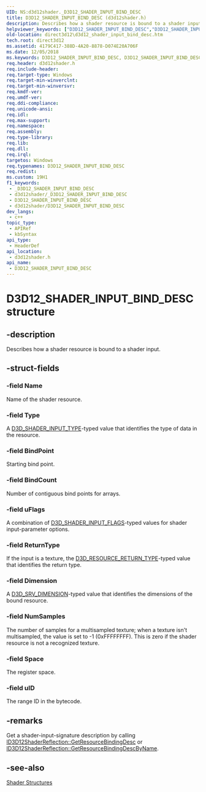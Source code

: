 ```yaml
---
UID: NS:d3d12shader._D3D12_SHADER_INPUT_BIND_DESC
title: D3D12_SHADER_INPUT_BIND_DESC (d3d12shader.h)
description: Describes how a shader resource is bound to a shader input.
helpviewer_keywords: ["D3D12_SHADER_INPUT_BIND_DESC","D3D12_SHADER_INPUT_BIND_DESC structure","d3d12shader/D3D12_SHADER_INPUT_BIND_DESC","direct3d12.d3d12_shader_input_bind_desc"]
old-location: direct3d12\d3d12_shader_input_bind_desc.htm
tech.root: direct3d12
ms.assetid: 4179C417-388D-4A20-8878-D074E20A706F
ms.date: 12/05/2018
ms.keywords: D3D12_SHADER_INPUT_BIND_DESC, D3D12_SHADER_INPUT_BIND_DESC structure, d3d12shader/D3D12_SHADER_INPUT_BIND_DESC, direct3d12.d3d12_shader_input_bind_desc
req.header: d3d12shader.h
req.include-header: 
req.target-type: Windows
req.target-min-winverclnt: 
req.target-min-winversvr: 
req.kmdf-ver: 
req.umdf-ver: 
req.ddi-compliance: 
req.unicode-ansi: 
req.idl: 
req.max-support: 
req.namespace: 
req.assembly: 
req.type-library: 
req.lib: 
req.dll: 
req.irql: 
targetos: Windows
req.typenames: D3D12_SHADER_INPUT_BIND_DESC
req.redist: 
ms.custom: 19H1
f1_keywords:
 - _D3D12_SHADER_INPUT_BIND_DESC
 - d3d12shader/_D3D12_SHADER_INPUT_BIND_DESC
 - D3D12_SHADER_INPUT_BIND_DESC
 - d3d12shader/D3D12_SHADER_INPUT_BIND_DESC
dev_langs:
 - c++
topic_type:
 - APIRef
 - kbSyntax
api_type:
 - HeaderDef
api_location:
 - d3d12shader.h
api_name:
 - D3D12_SHADER_INPUT_BIND_DESC
---
```


# D3D12_SHADER_INPUT_BIND_DESC structure


## -description

Describes how a shader resource is bound to a shader input.

## -struct-fields

### -field Name

Name of the shader resource.

### -field Type

A <a href="/windows/desktop/api/d3dcommon/ne-d3dcommon-d3d_shader_input_type">D3D_SHADER_INPUT_TYPE</a>-typed value that identifies the type of data in the resource.

### -field BindPoint

Starting bind point.

### -field BindCount

Number of contiguous bind points for arrays.

### -field uFlags

A combination of <a href="/windows/desktop/api/d3dcommon/ne-d3dcommon-d3d_shader_input_flags">D3D_SHADER_INPUT_FLAGS</a>-typed values for shader input-parameter options.

### -field ReturnType

If the input is a texture, the <a href="/windows/desktop/api/d3dcommon/ne-d3dcommon-d3d_resource_return_type">D3D_RESOURCE_RETURN_TYPE</a>-typed value that identifies the return type.

### -field Dimension

A <a href="/windows/desktop/api/d3dcommon/ne-d3dcommon-d3d_srv_dimension">D3D_SRV_DIMENSION</a>-typed value that identifies the dimensions of the bound resource.

### -field NumSamples

The number of samples for a multisampled texture; when a texture isn't multisampled, the value is set to -1 (0xFFFFFFFF).
            This is zero if the shader resource is not a recognized texture.

### -field Space

The register space.

### -field uID

The range ID in the bytecode.

## -remarks

Get a shader-input-signature description by calling <a href="/windows/desktop/api/d3d12shader/nf-d3d12shader-id3d12shaderreflection-getresourcebindingdesc">ID3D12ShaderReflection::GetResourceBindingDesc</a> or <a href="/windows/desktop/api/d3d12shader/nf-d3d12shader-id3d12shaderreflection-getresourcebindingdescbyname">ID3D12ShaderReflection::GetResourceBindingDescByName</a>.

## -see-also

<a href="/windows/desktop/direct3d12/d3d12-graphics-reference-shader-structures">Shader Structures</a>